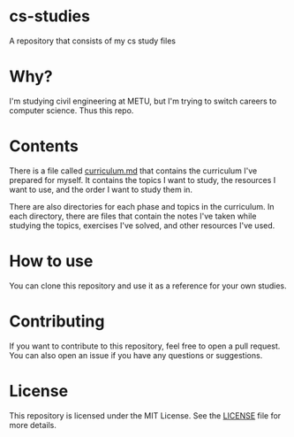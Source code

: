# cs-studies
A repository that consists of my cs study files

# Why?
I'm studying civil engineering at METU, but I'm trying to switch careers to
computer science. Thus this repo.

# Contents
There is a file called [curriculum.md](curriculum.md) that contains the
curriculum I've prepared for myself. It contains the topics I want to study,
the resources I want to use, and the order I want to study them in.

There are also directories for each phase and topics in the curriculum.
In each directory, there are files that contain the notes I've taken while
studying the topics, exercises I've solved, and other resources I've used.

# How to use
You can clone this repository and use it as a reference for your own studies.

# Contributing
If you want to contribute to this repository, feel free to open a pull request.
You can also open an issue if you have any questions or suggestions.

# License
This repository is licensed under the MIT License. See the [LICENSE](LICENSE)
file for more details.
